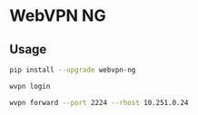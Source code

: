 # WebVPN NG

## Usage

```bash
pip install --upgrade webvpn-ng

wvpn login

wvpn forward --port 2224 --rhost 10.251.0.24
```
